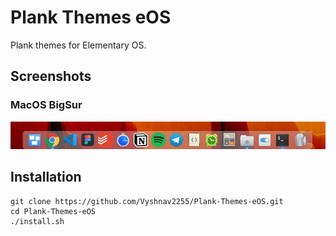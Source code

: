 # Plank Themes eOS
Plank themes for Elementary OS.

## Screenshots

### MacOS BigSur
![alt img](Screenshots/1.png "1")

## Installation
~~~
git clone https://github.com/Vyshnav2255/Plank-Themes-eOS.git
cd Plank-Themes-eOS
./install.sh
~~~